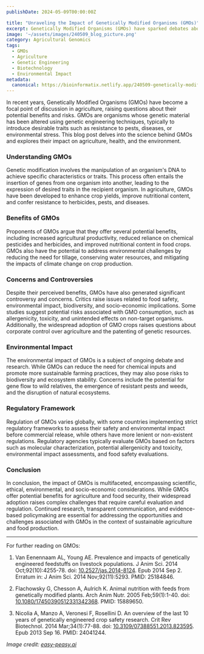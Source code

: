 ```yaml
---
publishDate: 2024-05-09T00:00:00Z

title: "Unraveling the Impact of Genetically Modified Organisms (GMOs)"
excerpt: Genetically Modified Organisms (GMOs) have sparked debates about their impact on agriculture, health, and the environment. Explore the science behind GMOs and their implications in this comprehensive guide.
image: '~/assets/images/240509_blog_picture.png'
category: Agricultural Genomics
tags:
  - GMOs
  - Agriculture
  - Genetic Engineering
  - Biotechnology
  - Environmental Impact
metadata:
  canonical: https://bioinformatix.netlify.app/240509-genetically-modified-organisms-impact
---
```


In recent years, Genetically Modified Organisms (GMOs) have become a focal point of discussion in agriculture, raising questions about their potential benefits and risks. GMOs are organisms whose genetic material has been altered using genetic engineering techniques, typically to introduce desirable traits such as resistance to pests, diseases, or environmental stress. This blog post delves into the science behind GMOs and explores their impact on agriculture, health, and the environment.

### Understanding GMOs

Genetic modification involves the manipulation of an organism's DNA to achieve specific characteristics or traits. This process often entails the insertion of genes from one organism into another, leading to the expression of desired traits in the recipient organism. In agriculture, GMOs have been developed to enhance crop yields, improve nutritional content, and confer resistance to herbicides, pests, and diseases.

### Benefits of GMOs

Proponents of GMOs argue that they offer several potential benefits, including increased agricultural productivity, reduced reliance on chemical pesticides and herbicides, and improved nutritional content in food crops. GMOs also have the potential to address environmental challenges by reducing the need for tillage, conserving water resources, and mitigating the impacts of climate change on crop production.

### Concerns and Controversies

Despite their perceived benefits, GMOs have also generated significant controversy and concerns. Critics raise issues related to food safety, environmental impact, biodiversity, and socio-economic implications. Some studies suggest potential risks associated with GMO consumption, such as allergenicity, toxicity, and unintended effects on non-target organisms. Additionally, the widespread adoption of GMO crops raises questions about corporate control over agriculture and the patenting of genetic resources.

### Environmental Impact

The environmental impact of GMOs is a subject of ongoing debate and research. While GMOs can reduce the need for chemical inputs and promote more sustainable farming practices, they may also pose risks to biodiversity and ecosystem stability. Concerns include the potential for gene flow to wild relatives, the emergence of resistant pests and weeds, and the disruption of natural ecosystems.

### Regulatory Framework

Regulation of GMOs varies globally, with some countries implementing strict regulatory frameworks to assess their safety and environmental impact before commercial release, while others have more lenient or non-existent regulations. Regulatory agencies typically evaluate GMOs based on factors such as molecular characterization, potential allergenicity and toxicity, environmental impact assessments, and food safety evaluations.

### Conclusion

In conclusion, the impact of GMOs is multifaceted, encompassing scientific, ethical, environmental, and socio-economic considerations. While GMOs offer potential benefits for agriculture and food security, their widespread adoption raises complex challenges that require careful evaluation and regulation. Continued research, transparent communication, and evidence-based policymaking are essential for addressing the opportunities and challenges associated with GMOs in the context of sustainable agriculture and food production.

*** 

For further reading on GMOs:

1. Van Eenennaam AL, Young AE. Prevalence and impacts of genetically engineered feedstuffs on livestock populations. J Anim Sci. 2014 Oct;92(10):4255-78. doi: [10.2527/jas.2014-8124](https:/doi.org/10.2527/jas.2014-8124). Epub 2014 Sep 2. Erratum in: J Anim Sci. 2014 Nov;92(11):5293. PMID: 25184846.

2. Flachowsky G, Chesson A, Aulrich K. Animal nutrition with feeds from genetically modified plants. Arch Anim Nutr. 2005 Feb;59(1):1-40. doi: [10.1080/17450390512331342368](https://doi.org/10.1080/17450390512331342368). PMID: 15889650.

3. Nicolia A, Manzo A, Veronesi F, Rosellini D. An overview of the last 10 years of genetically engineered crop safety research. Crit Rev Biotechnol. 2014 Mar;34(1):77-88. doi: [10.3109/07388551.2013.823595](https://doi.org/10.3109/07388551.2013.823595). Epub 2013 Sep 16. PMID: 24041244.

*Image credit: [easy-peasy.ai](https://easy-peasy.ai/ai-image-generator/images/genetically-modified-crops-impacts-controversies-regulations)*